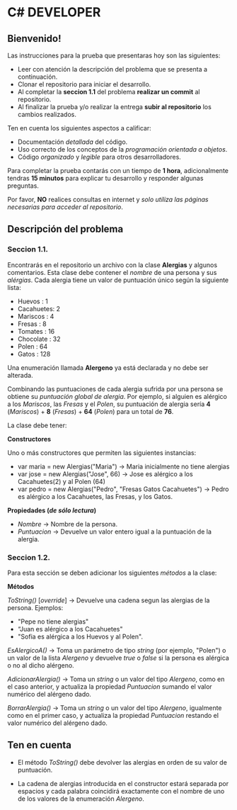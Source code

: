 # C# DEVELOPER

## Bienvenido!

Las instrucciones para la prueba que presentaras hoy son las siguientes:

* Leer con atención la descripción del problema que se presenta a continuación.
* Clonar el repositorio para iniciar el desarrollo.
* Al completar la **seccion 1.1** del problema **realizar un commit** al repositorio.
* Al finalizar la prueba y/o realizar la entrega **subir al repositorio** los cambios realizados.

Ten en cuenta los siguientes aspectos a calificar:

* Documentación _detallada_ del código.
* Uso correcto de los conceptos de la _programación orientada a objetos_.
* Código _organizado_ y _legible_ para otros desarrolladores.

Para completar la prueba contarás con un tiempo de **1 hora**, adicionalmente tendras **15 minutos** para explicar tu desarrollo y responder algunas preguntas.

Por favor, **NO** realices consultas en internet y _solo utiliza las páginas necesarias para acceder al repositorio_.

## Descripción del problema

### Seccion 1.1.

Encontrarás en el repositorio un archivo con la clase **Alergias** y algunos comentarios. Esta clase debe contener el _nombre_ de una persona y sus _alérgias_. Cada alergia tiene un valor de puntuación único según la siguiente lista:

- Huevos : 1
- Cacahuetes: 2
- Mariscos : 4
- Fresas : 8
- Tomates : 16
- Chocolate : 32
- Polen : 64
- Gatos : 128

Una enumeración llamada **Alergeno** ya está declarada y no debe ser alterada.

Combinando las puntuaciones de cada alergia sufrida por una persona se obtiene su _puntuación global de alergia_. Por ejemplo, si alguien es alérgico a los _Mariscos_, las _Fresas_ y el _Polen_, su puntuación de alergia sería **4** (_Mariscos_) + **8** (_Fresas_) + **64** (_Polen_) para un total de **76**.

La clase debe tener:

**Constructores**

Uno o más constructores que permiten las siguientes instancias:

- var maria = new Alergias("Maria") → Maria inicialmente no tiene alergias
- var jose = new Alergias("Jose", 66) → Jose es alérgico a los Cacahuetes(2) y al Polen (64)
- var pedro = new Alergias("Pedro", "Fresas Gatos Cacahuetes") → Pedro es alérgico a los Cacahuetes, las Fresas, y los Gatos.

**Propiedades (_de sólo lectura_)**

- _Nombre_ → Nombre de la persona.
- _Puntuacion_ → Devuelve un valor entero igual a la puntuación de la alergia.

### Seccion 1.2.

Para esta sección se deben adicionar los siguientes _métodos_ a la clase:

**Métodos**

_ToString()_ [_override_] → Devuelve una cadena segun las alergias de la persona. Ejemplos:
- "Pepe no tiene alergias"
- “Juan es alérgico a los Cacahuetes"
- "Sofia es alérgica a los Huevos y al Polen".

_EsAlergicoA()_ → Toma un parámetro de tipo _string_ (por ejemplo, "Polen") o un valor de la lista _Alergeno_ y devuelve _true_ o _false_ si la persona es alérgica o no al dicho alérgeno.

_AdicionarAlergia()_ → Toma un _string_ o un valor del tipo _Alergeno_, como en el caso anterior, y actualiza la propiedad _Puntuacion_ sumando el valor numérico del alérgeno dado.

_BorrarAlergia()_ → Toma un _string_ o un valor del tipo _Alergeno_, igualmente como en el primer caso, y actualiza la propiedad _Puntuacion_ restando el valor numérico del alérgeno dado.

## Ten en cuenta

- El método _ToString()_ debe devolver las alergias en orden de su valor de puntuación.

- La cadena de alergias introducida en el constructor estará separada por espacios y cada palabra coincidirá exactamente con el nombre de uno de los valores de la enumeración _Alergeno_.

